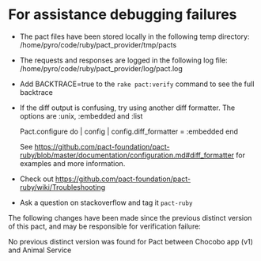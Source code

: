 # For assistance debugging failures

* The pact files have been stored locally in the following temp directory:
    /home/pyro/code/ruby/pact_provider/tmp/pacts

* The requests and responses are logged in the following log file:
    /home/pyro/code/ruby/pact_provider/log/pact.log

* Add BACKTRACE=true to the `rake pact:verify` command to see the full backtrace

* If the diff output is confusing, try using another diff formatter.
  The options are :unix, :embedded and :list

    Pact.configure do | config |
      config.diff_formatter = :embedded
    end

  See https://github.com/pact-foundation/pact-ruby/blob/master/documentation/configuration.md#diff_formatter for examples and more information.

* Check out https://github.com/pact-foundation/pact-ruby/wiki/Troubleshooting

* Ask a question on stackoverflow and tag it `pact-ruby`


The following changes have been made since the previous distinct version of this pact, and may be responsible for verification failure:

No previous distinct version was found for Pact between Chocobo app (v1) and Animal Service